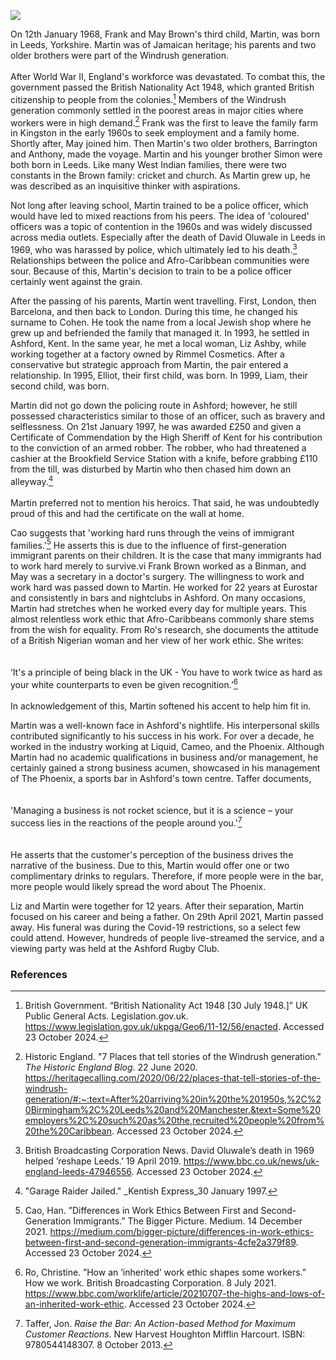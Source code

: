 <a href="https://www.kent-maps.online"><img src="https://kent-map.github.io/mdpress/juncture/ve-button.png"></a>
<param ve-config title="Martin Cohen" author="Liam Cohen" layout="vtl" 
banner="xxx">

<param ve-entity eid="Q67479626" alias="Kent">

On 12th January 1968, Frank and May Brown's third child, Martin, was born in Leeds, Yorkshire. Martin was of Jamaican heritage; his parents and two older brothers were part of the Windrush generation. 
<br><br>
After World War II, England's workforce was devastated. To combat this, the government passed the British Nationality Act 1948, which granted British citizenship to people from the colonies.[^ref1]  Members of the Windrush generation commonly settled in the poorest areas in major cities where workers were in high demand.[^ref2] Frank was the first to leave the family farm in Kingston in the early 1960s to seek employment and a family home. Shortly after, May joined him. Then Martin's two older brothers, Barrington and Anthony, made the voyage. Martin and his younger brother Simon were both born in Leeds. Like many West Indian families, there were two constants in the Brown family: cricket and church. As Martin grew up, he was described as an inquisitive thinker with aspirations.  
<param ve-image url="https://stor.artstor.org/stor/6ed81258-e4d9-4695-8ee6-9a0a28429182" label="Martin Cohen" attribution="By kind permission of Liam Cohen">

Not long after leaving school, Martin trained to be a police officer, which would have led to mixed reactions from his peers. The idea of 'coloured' officers was a topic of contention in the 1960s and was widely discussed across media outlets. Especially after the death of David Oluwale in Leeds in 1969, who was harassed by police, which ultimately led to his death.[^ref3] Relationships between the police and Afro-Caribbean communities were sour.  Because of this, Martin's decision to train to be a police officer certainly went against the grain. 
<param ve-image url="https://stor.artstor.org/stor/536003bd-c78c-43ad-a1ec-36db865614d8" label="Martin Cohen" attribution="By kind permission of Liam Cohen">

After the passing of his parents, Martin went travelling. First, London, then Barcelona, and then back to London. During this time, he changed his surname to Cohen. He took the name from a local Jewish shop where he grew up and befriended the family that managed it. In 1993, he settled in Ashford, Kent. In the same year, he met a local woman, Liz Ashby, while working together at a factory owned by Rimmel Cosmetics. After a conservative but strategic approach from Martin, the pair entered a relationship. In 1995, Elliot, their first child, was born. In 1999, Liam, their second child, was born. 
<param ve-image url="https://stor.artstor.org/stor/dc3dc4d8-bfaf-4902-84aa-de4e08754e12" label="Elliott and Martin Cohen" attribution="By kind permission of Liam Cohen">

Martin did not go down the policing route in Ashford; however, he still possessed characteristics similar to those of an officer, such as bravery and selflessness. On 21st January 1997, he was awarded £250 and given a Certificate of Commendation by the High Sheriff of Kent for his contribution to the conviction of an armed robber. The robber, who had threatened a cashier at the Brookfield Service Station with a knife, before grabbing £110 from the till, was disturbed by Martin who then chased him down an alleyway.[^ref4] 
<br><br>
Martin preferred not to mention his heroics. That said, he was undoubtedly proud of this and had the certificate on the wall at home. 

Cao suggests that 'working hard runs through the veins of immigrant families.'[^ref5] He asserts this is due to the influence of first-generation immigrant parents on their children. It is the case that many immigrants had to work hard merely to survive.vi Frank Brown worked as a Binman, and May was a secretary in a doctor's surgery. The willingness to work and work hard was passed down to Martin. He worked for 22 years at Eurostar and consistently in bars and nightclubs in Ashford. On many occasions, Martin had stretches when he worked every day for multiple years. This almost relentless work ethic that Afro-Caribbeans commonly share stems from the wish for equality. From Ro's research, she documents the attitude of a British Nigerian woman and her view of her work ethic. She writes:  
<br><br>
‘It's a principle of being black in the UK - You have to work twice as hard as your white counterparts to even be given recognition.’[^ref6] 
<br><br>
In acknowledgement of this, Martin softened his accent to help him fit in.  
<param ve-image url="https://stor.artstor.org/stor/117b831a-b025-4fff-a919-83d05254eefd" label="Martin Cohen working at Eurostar" attribution="By kind permission of Liam Cohen">

Martin was a well-known face in Ashford's nightlife. His interpersonal skills contributed significantly to his success in his work. For over a decade, he worked in the industry working at Liquid, Cameo, and the Phoenix. Although Martin had no academic qualifications in business and/or management, he certainly gained a strong business acumen, showcased in his management of The Phoenix, a sports bar in Ashford's town centre. Taffer documents,  
<br><br>
'Managing a business is not rocket science, but it is a science – your success lies in the reactions of the people around you.'[^ref7]  
<br><br>
He asserts that the customer's perception of the business drives the narrative of the business.  Due to this, Martin would offer one or two complimentary drinks to regulars. Therefore, if more people were in the bar, more people would likely spread the word about The Phoenix. 
<param ve-image url="https://stor.artstor.org/stor/167ddc3d-9de0-4696-82b1-1b2a51145ef4" label="Martin Cohen" attribution="By kind permission of Liam Cohen">

Liz and Martin were together for 12 years. After their separation, Martin focused on his career and being a father. On 29th April 2021, Martin passed away. His funeral was during the Covid-19 restrictions, so a select few could attend. However, hundreds of people live-streamed the service, and a viewing party was held at the Ashford Rugby Club. 
<param ve-image url="https://stor.artstor.org/stor/8881820b-2e0b-4513-8b80-368ec43ead6c" label="Martin Cohen at 60 with his sons Elliot and Liam" attribution="By kind permission of Liam Cohen">

### References

[^ref1]:  British Government. “British Nationality Act 1948 [30 July 1948.]” UK Public General Acts. Legislation.gov.uk. https://www.legislation.gov.uk/ukpga/Geo6/11-12/56/enacted. Accessed 23 October 2024.
[^ref2]: Historic England. "7 Places that tell stories of the Windrush generation." _The Historic England Blog_. 22 June 2020. https://heritagecalling.com/2020/06/22/places-that-tell-stories-of-the-windrush-generation/#:~:text=After%20arriving%20in%20the%201950s,%2C%20Birmingham%2C%20Leeds%20and%20Manchester.&text=Some%20employers%2C%20such%20as%20the,recruited%20people%20from%20the%20Caribbean. Accessed 23 October 2024. 
[^ref3]: British Broadcasting Corporation News.  David Oluwale’s death in 1969 helped ’reshape Leeds.’ 19 April 2019. https://www.bbc.co.uk/news/uk-england-leeds-47946556. Accessed 23 October 2024.
[^ref4]: "Garage Raider Jailed." _Kentish Express_30 January 1997.
[^ref5]: Cao, Han. ”Differences in Work Ethics Between First and Second-Generation Immigrants.” The Bigger Picture. Medium. 14 December 2021. https://medium.com/bigger-picture/differences-in-work-ethics-between-first-and-second-generation-immigrants-4cfe2a379f89. Accessed 23 October 2024.  
[^ref6]: Ro, Christine. ”How an ’inherited’ work ethic shapes some workers.” How we work. British Broadcasting Corporation. 8 July 2021. https://www.bbc.com/worklife/article/20210707-the-highs-and-lows-of-an-inherited-work-ethic. Accessed 23 October 2024. 
[^ref7]: Taffer, Jon. _Raise the Bar: An Action-based Method for Maximum Customer Reactions_. New Harvest Houghton Mifflin Harcourt. ISBN: 9780544148307. 8 October 2013. 
